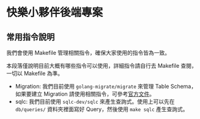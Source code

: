# 快樂小夥伴後端專案

## 常用指令說明

我們會使用 Makefile 管理相關指令，確保大家使用的指令皆為一致。

本段落僅說明目前大概有哪些指令可以使用，詳細指令請自行去 Makefile 查閱，一切以 Makefile 為準。

- Migration: 我們目前使用 `golang-migrate/migrate` 來管理 Table Schema，如果要建立 Migration 請使用相關指令，可參考[官方文件](https://github.com/golang-migrate/migrate?tab=readme-ov-file)。
- sqlc: 我們目前使用 `sqlc-dev/sqlc` 來產生查詢式。使用上可以先在 `db/queries/` 資料夾裡面寫好 Query，然後使用 `make sqlc` 產生查詢式。